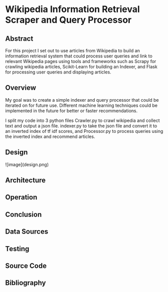 <h1>Wikipedia Information Retrieval Scraper and Query Processor</h1>

<h2>Abstract</h2>  
<p>For this project I set out to use articles from Wikipedia to build an information retrieval system that could process user queries and link to relevant Wikipedia pages using tools and frameworks such as Scrapy for crawling wikipedia articles, Scikit-Learn for building an Indexer, and Flask for processing user queries and displaying articles.</p>

<h2>Overview</h2>  
<p>My goal was to create a simple indexer and query processor that could be iterated on for future use. Different machine learning techniques could be implemented in the future for better or faster recommendations. 
</p>
<p>I split my code into 3 python files Crawler.py to crawl wikipedia and collect text and output a json file. indexer.py to take the json file and convert it to an inverted index of tf idf scores, and Processor.py to process queries using the inverted index and recommend articles. </p>
<h2>Design</h2>  
![image](design.png)
<p></p>
<h2>Architecture</h2>  
<p></p>
<h2>Operation</h2>  
<h2>Conclusion</h2>  
<h2>Data Sources</h2>  
<h2>Testing</h2>  
<h2>Source Code</h2>  
<h2>Bibliography</h2>  

